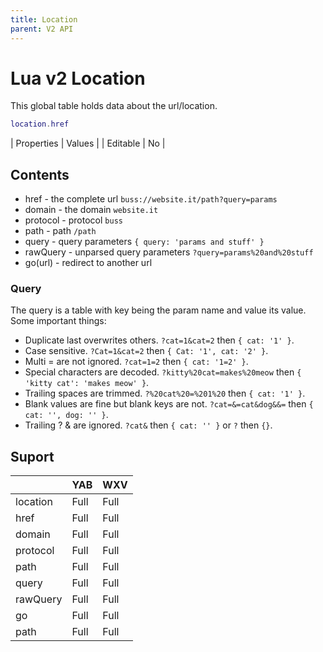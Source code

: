 ```yaml
---
title: Location
parent: V2 API
---
```

# Lua v2 Location
This global table holds data about the url/location.

```lua
location.href
```

| Properties | Values |
| Editable   | No     |

## Contents
- href - the complete url `buss://website.it/path?query=params`
- domain - the domain `website.it`
- protocol - protocol `buss`
- path - path `/path`
- query - query parameters `{ query: 'params and stuff' }`
- rawQuery - unparsed query parameters `?query=params%20and%20stuff`
- go(url) - redirect to another url

### Query
The query is a table with key being the param name and value its value. Some important things:
- Duplicate last overwrites others. `?cat=1&cat=2` then `{ cat: '1' }`.
- Case sensitive. `?Cat=1&cat=2` then `{ Cat: '1', cat: '2' }`.
- Multi = are not ignored. `?cat=1=2` then `{ cat: '1=2' }`.
- Special characters are decoded. `?kitty%20cat=makes%20meow` then `{ 'kitty cat': 'makes meow' }`.
- Trailing spaces are trimmed. `?%20cat%20=%201%20` then `{ cat: '1' }`.
- Blank values are fine but blank keys are not. `?cat=&=cat&dog&&=` then `{ cat: '', dog: '' }`.
- Trailing ? & are ignored. `?cat&` then `{ cat: '' }` or `?` then `{}`.

## Suport

|          |  YAB  | WXV  |
| -------- |  ---- | ---- |
| location |  Full | Full |
| href     |  Full | Full |
| domain   |  Full | Full |
| protocol |  Full | Full |
| path     |  Full | Full |
| query    |  Full | Full |
| rawQuery |  Full | Full |
| go       |  Full | Full |
| path     |  Full | Full |